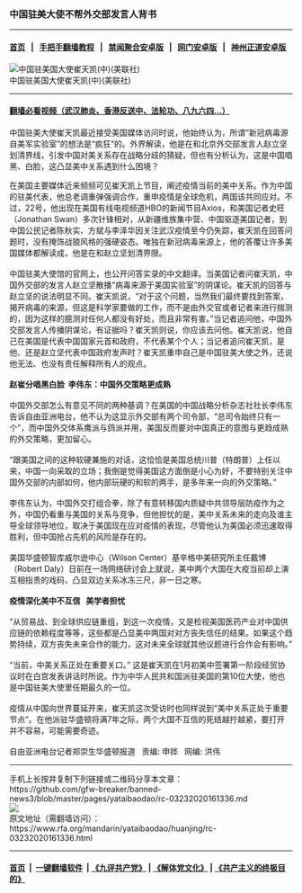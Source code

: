 ### 中国驻美大使不帮外交部发言人背书
------------------------

#### [首页](https://github.com/gfw-breaker/banned-news3/blob/master/README.md) &nbsp;&nbsp;|&nbsp;&nbsp; [手把手翻墙教程](https://github.com/gfw-breaker/guides/wiki) &nbsp;&nbsp;|&nbsp;&nbsp; [禁闻聚合安卓版](https://github.com/gfw-breaker/bn-android) &nbsp;&nbsp;|&nbsp;&nbsp; [网门安卓版](https://github.com/oGate2/oGate) &nbsp;&nbsp;|&nbsp;&nbsp; [神州正道安卓版](https://github.com/SzzdOgate/update) 



<div id="headerimg">
 <img alt="中国驻美国大使崔天凯(中)(美联社)" src="https://www.rfa.org/mandarin/yataibaodao/huanjing/rc-03232020161336.html/PSX_20200323_104548.jpg/@@images/87f94507-8e3f-42c8-85e7-10179240bf48.jpeg" title="中国驻美国大使崔天凯(中)(美联社)"/>
 <div id="headerimgcontents">
  <div id="headerimgcaption">
   <span>
    中国驻美国大使崔天凯(中)(美联社)
   </span>
   <!-- zoomattribute -->
  </div>
  <!-- headerimgcaption -->
 </div>
 <!-- headerimagecontents -->
</div>

<hr/>


#### [翻墙必看视频（武汉肺炎、香港反送中、法轮功、八九六四...）](https://github.com/gfw-breaker/banned-news3/blob/master/pages/link3.md)

<div id="storytext">
 <div>
  <div class="slot_header">
  </div>
 </div>
 <p>
  中国驻美大使崔天凯最近接受美国媒体访问时说，他始终认为，所谓“新冠病毒源自美军实验室”的想法是“疯狂”的。外界解读，他是在和北京外交部发言人赵立坚划清界线，引发中国对美关系存在战略分歧的猜疑，但也有分析认为，这是中国唱黑、白脸，这凸显美中关系遇到什么困境？
 </p>
 <p>
  <span>
   在美国主要媒体近来频频可见崔天凯上节目，阐述疫情当前的美中关系。作为中国的驻美代表，他总老调重弹强调合作，重申疫情是全球危机，两国该共同应对。不过，22号，他出现在美国有线电视频道HBO的新闻节目Axios，和美国记者史旺（Jonathan Swan）多次针锋相对，从新疆维族集中营、中国驱逐美国记者，到中国公民记者陈秋实、方斌与李泽华因关注武汉疫情至今仍失踪，崔天凯在回答问题时，没有掩饰战狼风格的强硬姿态。唯独在新冠病毒来源上，他的答覆让许多美国媒体都解读成，他是在和赵立坚划清界限。
  </span>
  <span>
   <br/>
  </span>
  <span>
   <br/>
  </span>
  <span>
   中国驻美大使馆的官网上，也公开问答实录的中文翻译。当美国记者问崔天凯，中国外交部的发言人赵立坚散播“病毒来源于美国实验室”的阴谋论。崔天凯的回答与赵立坚的说法明显不同。崔天凯说，“对于这个问题，当然我们最终要找到答案，揭开病毒的来源，但这是科学家要做的工作，而不是由外交官或者记者来进行揣测的，因为这样的臆测对任何人都没有好处，而且非常有害。”当记者追问他，中国外交部发言人传播阴谋论，有证据吗？崔天凯则说，你应该去问他。崔天凯说，他自己在美国是代表中国国家元首和政府，不代表某个个人；当记者追问崔天凯，是他、还是赵立坚代表中国政府发声时？崔天凯重申自己是中国驻美大使之外，还说他无法、也没有责任解释所有人的观点。
  </span>
  <span>
   <br/>
  </span>
  <strong>
   <span>
    <br/>
   </span>
   <span>
    赵崔分唱黑白脸  李伟东：中国外交策略更成熟
   </span>
  </strong>
  <span>
   <br/>
  </span>
  <span>
   <br/>
  </span>
  <span>
   中国外交部怎么有意见不同的两种基调？在美国的中国战略分析杂志社社长李伟东告诉自由亚洲电台，他不认为这显示外交部有两个司令部，“总司令始终只有一个”，而中国外交体系鹰派与鸽派并用，美国反而要对中国真正的意图与更趋成熟的外交策略，更加留心。
  </span>
  <span>
   <br/>
  </span>
  <span>
   <br/>
  </span>
  <span>
   “跟美国之间的这种软硬兼施的对话，这恰恰是美国总统川普（特朗普）上任以来，中国一向采取的立场；我倒是觉得美国这方面倒是小心为好，不要特别关注中国外交部的内部如何，他内部玩硬的和软的两手，是多年来一向的外交策略。”
  </span>
  <span>
   <br/>
  </span>
  <span>
   <br/>
  </span>
  <span>
   李伟东认为，中国外交打组合拳，除了有意转移国内质疑中共领导层防疫作为之外，中国仍看重与美国的关系与竞争，但他担忧的是，美中关系未来的走向及谁主导全球领导地位，取决于美国现在应对疫情的表现，尽管他认为美国必须迅速取得胜利，但中国抢占先机的风险是存在的。
  </span>
  <span>
   <br/>
  </span>
  <span>
   <br/>
  </span>
  <span>
   美国华盛顿智库威尔逊中心（Wilson Center）基辛格中美研究所主任戴博（Robert Daly）日前在一场网络研讨会上就说，美中两个大国在大疫当前却上演互相指责的戏码，凸显双边关系冰冻三尺，非一日之寒。
  </span>
  <span>
   <br/>
  </span>
  <span>
   <br/>
  </span>
  <span>
   <strong>
    疫情深化美中不互信   美学者担忧
   </strong>
  </span>
  <span>
   <br/>
  </span>
  <span>
   <br/>
  </span>
  <span>
   “从贸易战、到全球供应链重组，到这一次疫情，又是检视美国医药产业对中国供应链的依赖程度等等，这些都是凸显美中两国对对方丧失信任的结果。如果这个趋势持续，双方丧失未来合作的能力，这对未来全球就其他议题进行合作会有影响。”
  </span>
  <span>
   <br/>
  </span>
  <span>
   <br/>
  </span>
  <span>
   “当前，中美关系正处在重要关口。” 这是崔天凯在1月初美中签署第一阶段经贸协议时在白宫发表讲话时所说。作为中华人民共和国派驻美国的第10位大使，他也是中国驻美大使里任期最久的一位。
  </span>
  <span>
   <br/>
  </span>
  <span>
   <br/>
  </span>
  <span>
   疫情从中国向世界蔓延开来，崔天凯这次受访时也同样说到“美中关系正处于重要节点”。在他派驻华盛顿将满7年之际，两个大国不互信的死结越拧越紧，要打开并不容易，可能需要奇迹。
  </span>
  <span>
   <br/>
  </span>
  <span>
   <br/>
  </span>
  <span>
   自由亚洲电台记者郑崇生华盛顿报道   责编: 申铧   网编: 洪伟
  </span>
 </p>
</div>

<hr/>
手机上长按并复制下列链接或二维码分享本文章：<br/>
https://github.com/gfw-breaker/banned-news3/blob/master/pages/yataibaodao/rc-03232020161336.md <br/>
<a href='https://github.com/gfw-breaker/banned-news3/blob/master/pages/yataibaodao/rc-03232020161336.md'><img src='https://github.com/gfw-breaker/banned-news3/blob/master/pages/yataibaodao/rc-03232020161336.md.png'/></a> <br/>
原文地址（需翻墙访问）：https://www.rfa.org/mandarin/yataibaodao/huanjing/rc-03232020161336.html


------------------------
#### [首页](https://github.com/gfw-breaker/banned-news3/blob/master/README.md) &nbsp;|&nbsp; [一键翻墙软件](https://github.com/gfw-breaker/nogfw/blob/master/README.md) &nbsp;| [《九评共产党》](https://github.com/gfw-breaker/9ping.md/blob/master/README.md#九评之一评共产党是什么) | [《解体党文化》](https://github.com/gfw-breaker/jtdwh.md/blob/master/README.md) | [《共产主义的终极目的》](https://github.com/gfw-breaker/gczydzjmd.md/blob/master/README.md)


<img src='http://gfw-breaker.win/banned-news3/pages/yataibaodao/rc-03232020161336.md' width='0px' height='0px'/>